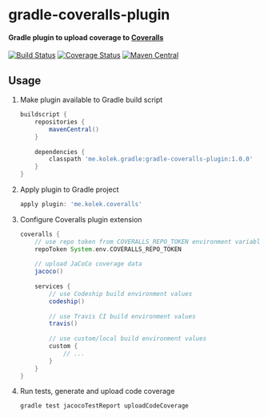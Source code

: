# gradle-coveralls-plugin
#### Gradle plugin to upload coverage to [Coveralls](http://coveralls.io)

[![Build Status](https://travis-ci.org/ckolek/gradle-coveralls-plugin.svg?branch=master)](https://travis-ci.org/ckolek/gradle-coveralls-plugin)
[![Coverage Status](https://coveralls.io/repos/github/ckolek/gradle-coveralls-plugin/badge.svg?branch=master)](https://coveralls.io/github/ckolek/gradle-coveralls-plugin?branch=master)
[![Maven Central](https://maven-badges.herokuapp.com/maven-central/me.kolek.gradle/gradle-coveralls-plugin/badge.svg)](https://maven-badges.herokuapp.com/maven-central/me.kolek.gradle/gradle-coveralls-plugin)

## Usage

1. Make plugin available to Gradle build script
    ```groovy
    buildscript {
        repositories {
            mavenCentral()
        }
        
        dependencies {
            classpath 'me.kolek.gradle:gradle-coveralls-plugin:1.0.0'
        }
    }
    ```
    
2. Apply plugin to Gradle project
    ```groovy
    apply plugin: 'me.kolek.coveralls'
    ```

3. Configure Coveralls plugin extension
    ```groovy
    coveralls {
        // use repo token from COVERALLS_REPO_TOKEN environment variable
        repoToken System.env.COVERALLS_REPO_TOKEN
        
        // upload JaCoCo coverage data
        jacoco()
        
        services {
            // use Codeship build environment values
            codeship()
            
            // use Travis CI build environment values
            travis()
            
            // use custom/local build environment values
            custom {
                // ...
            }
        }
    }
    ```

4. Run tests, generate and upload code coverage
    ```
    gradle test jacocoTestReport uploadCodeCoverage
    ```
